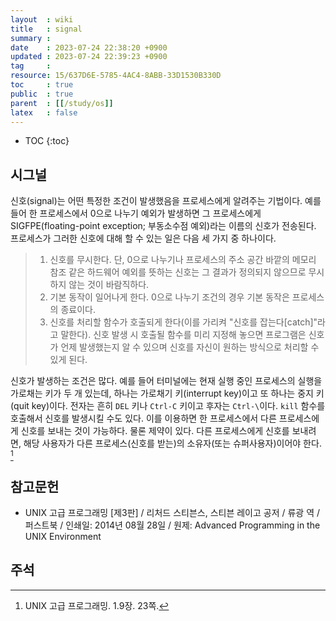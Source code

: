 ```yaml
---
layout  : wiki
title   : signal
summary : 
date    : 2023-07-24 22:38:20 +0900
updated : 2023-07-24 22:39:23 +0900
tag     : 
resource: 15/637D6E-5785-4AC4-8ABB-33D1530B330D
toc     : true
public  : true
parent  : [[/study/os]]
latex   : false
---
```

* TOC
{:toc}

## 시그널

>
신호(signal)는 어떤 특정한 조건이 발생했음을 프로세스에게 알려주는 기법이다.
예를 들어 한 프로세스에서 0으로 나누기 예외가 발생하면 그 프로세스에게 SIGFPE(floating-point exception; 부동소수점 예외)라는 이름의 신호가 전송된다.
프로세스가 그러한 신호에 대해 할 수 있는 일은 다음 세 가지 중 하나이다.
>
> 1. 신호를 무시한다. 단, 0으로 나누기나 프로세스의 주소 공간 바깥의 메모리 참조 같은 하드웨어 예외를 뜻하는 신호는 그 결과가 정의되지 않으므로 무시하지 않는 것이 바람직하다.
> 2. 기본 동작이 일어나게 한다. 0으로 나누기 조건의 경우 기본 동작은 프로세스의 종료이다.
> 3. 신호를 처리할 함수가 호출되게 한다(이를 가리켜 "신호를 잡는다[catch]"라고 말한다). 신호 발생 시 호출될 함수를 미리 지정해 놓으면 프로그램은 신호가 언제 발생했는지 알 수 있으며 신호를 자신이 원하는 방식으로 처리할 수 있게 된다.
>
신호가 발생하는 조건은 많다.
예를 들어 터미널에는 현재 실행 중인 프로세스의 실행을 가로채는 키가 두 개 있는데, 하나는 가로채기 키(interrupt key)이고 또 하나는 중지 키(quit key)이다.
전자는 흔히 `DEL` 키나 `Ctrl-C` 키이고 후자는 `Ctrl-\`이다.
`kill` 함수를 호출해서 신호를 발생시킬 수도 있다.
이를 이용하면 한 프로세스에서 다른 프로세스에게 신호를 보내는 것이 가능하다.
물론 제약이 있다.
다른 프로세스에게 신호를 보내려면, 해당 사용자가 다른 프로세스(신호를 받는)의 소유자(또는 슈퍼사용자)이어야 한다.
[^unix-23]

## 참고문헌

- UNIX 고급 프로그래밍 [제3판] / 리처드 스티븐스, 스티븐 레이고 공저 / 류광 역 / 퍼스트북 / 인쇄일: 2014년 08월 28일 / 원제: Advanced Programming in the UNIX Environment

## 주석

[^unix-23]: UNIX 고급 프로그래밍. 1.9장. 23쪽.
